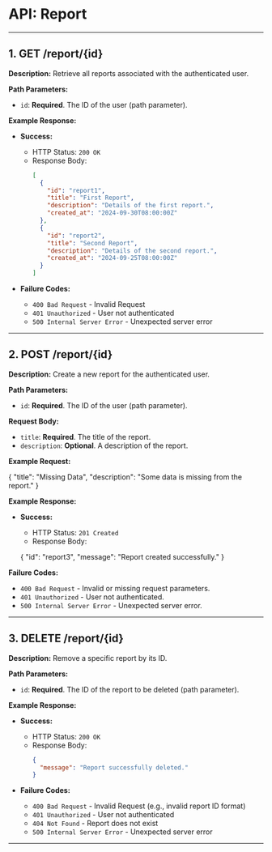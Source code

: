 # API: Report

---

## 1. GET /report/{id}

**Description:** Retrieve all reports associated with the authenticated user.

**Path Parameters:**

- `id`: **Required**. The ID of the user (path parameter).

**Example Response:**

- **Success:**
  - HTTP Status: `200 OK`
  - Response Body:
    ```json
    [
      {
        "id": "report1",
        "title": "First Report",
        "description": "Details of the first report.",
        "created_at": "2024-09-30T08:00:00Z"
      },
      {
        "id": "report2",
        "title": "Second Report",
        "description": "Details of the second report.",
        "created_at": "2024-09-25T08:00:00Z"
      }
    ]
    ```

- **Failure Codes:**
  - `400 Bad Request` - Invalid Request
  - `401 Unauthorized` - User not authenticated
  - `500 Internal Server Error` - Unexpected server error

---
## 2. POST /report/{id}

**Description:** Create a new report for the authenticated user.

**Path Parameters:**

- `id`: **Required**. The ID of the user (path parameter).

**Request Body:**

- `title`: **Required**. The title of the report.
- `description`: **Optional**. A description of the report.

**Example Request:**

{
  "title": "Missing Data",
  "description": "Some data is missing from the report."
}

**Example Response:**

- **Success:**
  - HTTP Status: `201 Created`
  - Response Body:
  
  {
    "id": "report3",
    "message": "Report created successfully."
  }

**Failure Codes:**

- `400 Bad Request` - Invalid or missing request parameters.
- `401 Unauthorized` - User not authenticated.
- `500 Internal Server Error` - Unexpected server error.

---

## 3. DELETE /report/{id}

**Description:** Remove a specific report by its ID.

**Path Parameters:**

- `id`: **Required**. The ID of the report to be deleted (path parameter).

**Example Response:**

- **Success:**
  - HTTP Status: `200 OK`
  - Response Body:
    ```json
    {
      "message": "Report successfully deleted."
    }
    ```

- **Failure Codes:**
  - `400 Bad Request` - Invalid Request (e.g., invalid report ID format)
  - `401 Unauthorized` - User not authenticated
  - `404 Not Found` - Report does not exist
  - `500 Internal Server Error` - Unexpected server error

---
